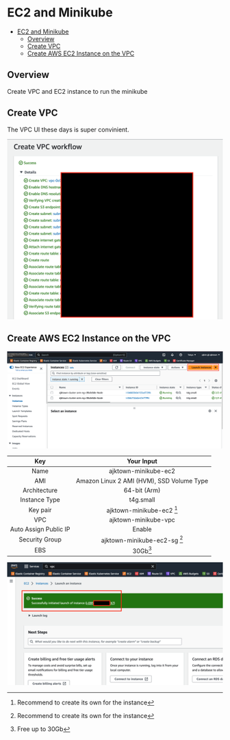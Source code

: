 # EC2 and Minikube

<!-- TOC -->

- [EC2 and Minikube](#ec2-and-minikube)
  - [Overview](#overview)
  - [Create VPC](#create-vpc)
  - [Create AWS EC2 Instance on the VPC](#create-aws-ec2-instance-on-the-vpc)

<!-- /TOC -->

## Overview

Create VPC and EC2 instance to run the minikube


## Create VPC

The VPC UI these days is super convinient.

![vpc_automatic_creation_ui](./assets/vpc_automatic_creation_ui.png)

## Create AWS EC2 Instance on the VPC

![ec2_main](./assets/ec2_main.png)


|          Key          |                Your Input                 |
|:---------------------:|:-----------------------------------------:|
|         Name          |           ajktown-minikube-ec2            |
|          AMI          | Amazon Linux 2 AMI (HVM), SSD Volume Type |
|     Architecture      |               64-bit (Arm)                |
|     Instance Type     |                 t4g.small                 |
|       Key pair        |         ajktown-minikube-ec2 [^1]         |
|          VPC          |           ajktown-minikube-vpc            |
| Auto Assign Public IP |                  Enable                   |
|    Security Group     |       ajktown-minikube-ec2-sg [^1]        |
|          EBS          |                 30Gb[^2]                  |


[^1]: Recommend to create its own for the instance

[^2]: Free up to 30Gb

![instance_created](./assets/instance_created.png)

